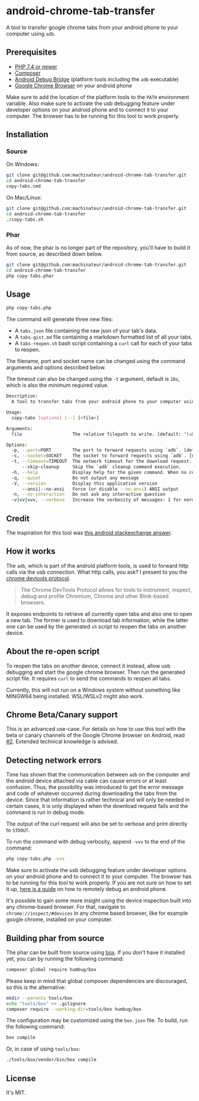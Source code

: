 # android-chrome-tab-transfer

A tool to transfer google chrome tabs from your android phone to your computer using `adb`.

## Prerequisites

* [PHP 7.4 or newer](https://www.php.net/downloads.php)
* [Composer](https://getcomposer.org/download/)
* [Android Debug Bridge](https://developer.android.com/studio/command-line/adb)
  (platform tools including the `adb` executable)
* [Google Chrome Browser](https://play.google.com/store/apps/details?id=com.android.chrome) on your android phone

Make sure to add the location of the platform tools to the `PATH` environment variable. Also make sure to activate the
usb debugging feature under developer options on your android phone and to connect it to your computer. The browser has
to be running for this tool to work properly.

## Installation

### Source

On Windows:

```bash
git clone git@github.com:machinateur/android-chrome-tab-transfer.git
cd android-chrome-tab-transfer
copy-tabs.cmd
```

On Mac/Linux:

```bash
git clone git@github.com:machinateur/android-chrome-tab-transfer.git
cd android-chrome-tab-transfer
./copy-tabs.sh
```

### Phar

As of now, the phar is no longer part of the repository, you'll have to build it from source, as described down below. 

```bash
git clone git@github.com:machinateur/android-chrome-tab-transfer.git
cd android-chrome-tab-transfer
php copy-tabs.phar
```

## Usage

```bash
php copy-tabs.php
```

The command will generate three new files:

* A `tabs.json` file containing the raw json of your tab's data.
* A `tabs-gist.md` file containing a markdown formatted list of all your tabs.
* A `tabs-reopen.sh` bash script containing a `curl` call for each of your tabs to reopen.

The filename, port and socket name can be changed using the command arguments and options described below.

The timeout can also be changed using the `-t` argument, default is `10s`, which is also the minimum required value.

```bash
Description:
  A tool to transfer tabs from your android phone to your computer using `adb`.

Usage:
  copy-tabs [options] [--] [<file>]

Arguments:
  file                   The relative filepath to write. [default: "tabs.json"]

Options:
  -p, --port=PORT        The port to forward requests using `adb`. [default: 9222]
  -s, --socket=SOCKET    The socket to forward requests using `adb`. [default: "chrome_devtools_remote"]
  -t, --timeout=TIMEOUT  The network timeout for the download request. [default: 10]
      --skip-cleanup     Skip the `adb` cleanup command execution.
  -h, --help             Display help for the given command. When no command is given display help for the copy-tabs command
  -q, --quiet            Do not output any message
  -V, --version          Display this application version
      --ansi|--no-ansi   Force (or disable --no-ansi) ANSI output
  -n, --no-interaction   Do not ask any interactive question
  -v|vv|vvv, --verbose   Increase the verbosity of messages: 1 for normal output, 2 for more verbose output and 3 for debug

```

## Credit

The inspiration for this tool was [this android stackexchange answer](https://android.stackexchange.com/a/199496/363078).

## How it works

The `adb`, which is part of the android platform tools, is used to forward http calls via the usb connection. What http
calls, you ask? I present to you the [chrome devtools protocol](https://chromedevtools.github.io/devtools-protocol/).

> The Chrome DevTools Protocol allows for tools to instrument, inspect, debug and profile Chromium, Chrome and other
> Blink-based browsers.

It exposes endpoints to retrieve all currently open tabs and also one to open a new tab. The former is used to download
tab information, while the latter one can be used by the generated `sh` script to reopen the tabs on another device.

## About the re-open script

To reopen the tabs on another device, connect it instead, allow usb debugging and start the google chrome browser. Then
run the generated script file. It requires `curl` to send the commands to reopen all tabs.

Currently, this will not run on a Windows system without something like MINGW64 being installed. WSL/WSLv2 might also
work.

## Chrome Beta/Canary support

This is an advanced use-case. For details on how to use this tool with the beta or canary channels of the Google Chrome
browser on Android, read [#2](https://github.com/machinateur/android-chrome-tab-transfer/issues/2). Extended technical
knowledge is advised.

## Detecting network errors

Time has shown that the communication between `adb` on the computer and the android device attached via cable can cause
errors or at least confusion. Thus, the possibility was introduced to get the error message and code of whatever
occurred during downloading the tabs from the device. Since that information is rather technical and will only be needed
in certain cases, it is only displayed when the download request fails and the command is run in debug mode.

The output of the curl request will also be set to verbose and print directly to `STDOUT`.

To run the command with debug verbosity, append `-vvv` to the end of the command:

```bash
php copy-tabs.php -vvv
```

Make sure to activate the usb debugging feature under developer options on your android phone and to connect it to your
computer. The browser has to be running for this tool to work properly. If you are not sure on how to set it
up, [here is a guide](https://developer.chrome.com/docs/devtools/remote-debugging/) on how to remotely debug an android
phone.

It's possible to gain some more insight using the device inspection built into any chrome-based browser. For that,
navigate to `chrome://inspect/#devices` in any chrome based browser, like for example google chrome, installed on your
computer.

## Building phar from source

The phar can be built from source using [box](https://github.com/box-project/box). If you don't have it installed yet,
you can by running the following command:

```bash
composer global require humbug/box
```

Please keep in mind that global composer dependencies are discouraged, so this is the alternative:

```bash
mkdir --parents tools/box
echo "tools/box" >> .gitignore
composer require --working-dir=tools/box humbug/box
```

The configuration may be customized using the `box.json` file. To build, run the following command:

```bash
box compile
```

Or, in case of using `tools/box`:

```bash
./tools/box/vendor/bin/box compile
```

## License

It's MIT.
